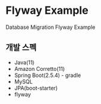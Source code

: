 # Flyway Example
Database Migration Flyway Example

## 개발 스펙
- Java(11)
- Amazon Corretto(11)
- Spring Boot(2.5.4) - gradle
- MySQL
- JPA(boot-starter)
- flyway